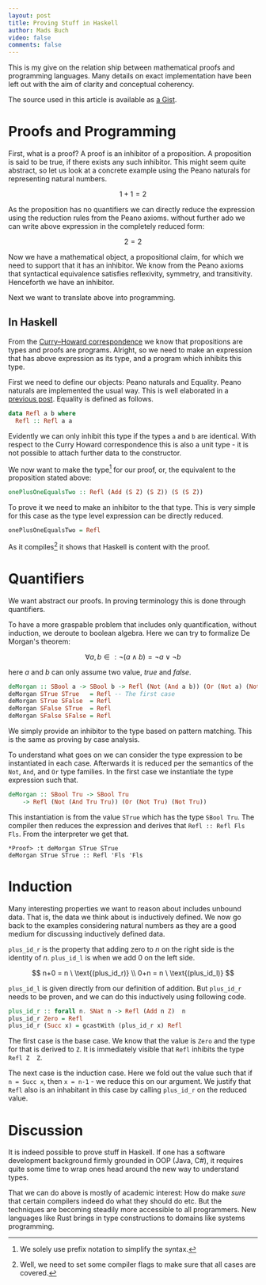 ```yaml
---
layout: post
title: Proving Stuff in Haskell
author: Mads Buch
video: false
comments: false
---
```


This is my give on the relation ship between mathematical proofs and
programming languages. Many details on exact implementation have been left out
with the aim of clarity and conceptual coherency.

The source used in this article is available as
[a Gist](https://gist.github.com/madsbuch/12043c4ad1c1fd0a80008ffb443e29d7).

# Proofs and Programming
First, what is a proof? A proof is an inhibitor of a proposition. A proposition
is said to be true, if there exists any such inhibitor. This might seem quite
abstract, so let us look at a concrete example using the Peano naturals for
representing natural numbers.

$$
    1+1 = 2
$$

As the proposition has no quantifiers we can directly reduce the expression
using the reduction rules from the Peano axioms. without further ado we can
write above expression in the completely reduced form:

$$
    2 = 2
$$

Now we have a mathematical object, a propositional claim, for which we
need to support that it has an inhibitor. We know from the Peano axioms that
syntactical equivalence satisfies reflexivity, symmetry, and transitivity.
Henceforth we have an inhibitor.

Next we want to translate above into programming.

## In Haskell
From the [Curry–Howard correspondence](https://en.wikipedia.org/wiki/Curry%E2%80%93Howard_correspondence)
we know that propositions are types and proofs are programs. Alright, so we
need to make an expression that has above expression as its type,
and a program which inhibits this type.

First we need to define our objects: Peano naturals and Equality. Peano
naturals are implemented the usual way. This is well elaborated in a 
[previous post](/blog/100-days-of-fibonacci-day-9-haskell-types/).
Equality is defined as follows.

```haskell
data Refl a b where
  Refl :: Refl a a
```

Evidently we can only inhibit this type if the types `a` and `b` are
identical. With respect to the Curry Howard correspondence this is also a unit 
type - it is not possible to attach further data to the constructor.

We now want to make the type[^prefix] for our proof, or, the equivalent to the 
proposition stated above:

```haskell
onePlusOneEqualsTwo :: Refl (Add (S Z) (S Z)) (S (S Z))
```

To prove it we need to make an inhibitor to the that type. This is very simple
for this case as the type level expression can be directly reduced.

```haskell
onePlusOneEqualsTwo = Refl
```

As it compiles[^compiler] it shows that Haskell is content with the proof.

# Quantifiers
We want abstract our proofs. In proving terminology this is done through
quantifiers.

To have a more graspable problem that includes only quantification,
without induction, we deroute to boolean algebra. Here we can
try to formalize De Morgan's theorem:

$$
    \forall a, b \in : \lnot( a \land b ) = \lnot a \lor  \lnot b
$$

here _a_ and _b_ can only assume two value, _true_ and _false_.

```haskell
deMorgan :: SBool a -> SBool b -> Refl (Not (And a b)) (Or (Not a) (Not b))
deMorgan STrue STrue   = Refl -- The first case
deMorgan STrue SFalse  = Refl
deMorgan SFalse STrue  = Refl
deMorgan SFalse SFalse = Refl
```

We simply provide an inhibitor to the type based on
pattern matching. This is the same as proving by case analysis.

To understand what goes on we can consider the type expression to be
instantiated in each case. Afterwards it is reduced per the semantics
of the `Not`, `And`, and `Or` type families. In the first case we instantiate
the type expression such that.

```haskell
deMorgan :: SBool Tru -> SBool Tru
    -> Refl (Not (And Tru Tru)) (Or (Not Tru) (Not Tru))
```

This instantiation is from the value `STrue` which has the type `SBool Tru`.
The compiler then reduces the expression and derives that
`Refl :: Refl Fls Fls`. From the interpreter we get that.

```
*Proof> :t deMorgan STrue STrue
deMorgan STrue STrue :: Refl 'Fls 'Fls
```

# Induction
Many interesting properties we want to reason about includes unbound data.
That is, the data we think about is inductively defined. We now go back to the
examples considering natural numbers as they are a good medium for
discussing inductively defined data.

`plus_id_r` is the property that adding zero to
_n_ on the right side is the identity of _n_. `plus_id_l` is when we add 0
on the left side.

$$
    n+0 = n \ \text{(plus_id_r)} \\
    0+n = n \ \text{(plus_id_l)}
$$

`plus_id_l` is given directly from our definition of addition. But `plus_id_r`
needs to be proven, and we can do this inductively using following code.

```haskell
plus_id_r :: forall n. SNat n -> Refl (Add n Z)  n
plus_id_r Zero = Refl
plus_id_r (Succ x) = gcastWith (plus_id_r x) Refl
```

The first case is the base case. We know that the value is `Zero` and
the type for that is derived to `Z`. It is immediately visible that `Refl`
inhibits the type `Refl Z  Z`.

The next case is the induction case. Here we fold out the value such that if
`n = Succ x`, then `x = n-1` - we reduce this on our argument. We justify that 
`Refl` also is an inhabitant in this case by calling `plus_id_r` on the
reduced value.

# Discussion
It is indeed possible to prove stuff in Haskell. If one has a software
development background firmly grounded in OOP (Java, C#), it requires quite
some time to wrap ones head around the new way to understand types.

That we can do above is mostly of academic interest: How do make _sure_ that
certain compilers indeed do what they should do etc. But the techniques are
becoming steadily more accessible to all programmers. New languages like
Rust brings in type constructions to domains like systems programming.

[^prefix]: We solely use prefix notation to simplify the syntax.
[^compiler]: Well, we need to set some compiler flags to make sure that all cases are covered.